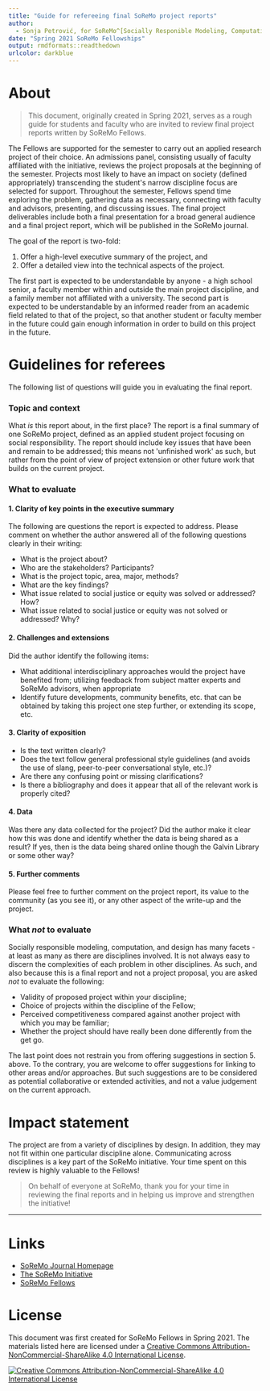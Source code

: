 ```yaml
---
title: "Guide for refereeing final SoReMo project reports" 
author: 
  - Sonja Petrović, for SoReMo^[Socially Responible Modeling, Computation, and Design - a grassroots initiative at Illinois Tech.  [Homepage](https://www.soremo.org), [Email](mailto:sonja.petrovic@iit.edu).] 
date: "Spring 2021 SoReMo Fellowships"
output: rmdformats::readthedown
urlcolor: darkblue
---
```


# About

> This document, originally created in Spring 2021, serves as a rough guide for students and faculty who are invited to review final project reports written by SoReMo Fellows. 

The Fellows are supported for the semester to carry out an applied research project of their choice. An admissions panel, consisting usually of faculty affiliated with the initiative, reviews the project proposals at the beginning of the semester. Projects most likely to have an impact on society (defined appropriately) transcending the student's narrow discipline focus are selected for support. Throughout the semester, Fellows spend time exploring the problem, gathering data as necessary, connecting with faculty and advisors, presenting, and discussing issues. The final project deliverables include both a final presentation for a broad general audience and a final project report, which will be published in the SoReMo journal. 


The goal of the report is two-fold:  

1. Offer a high-level executive summary of the project, and 
2. Offer a detailed view into the technical aspects of the project. 

The first part is expected to be understandable by anyone - a high school senior, a faculty member within and outside the main project discipline, and a family member not affiliated with a university. 
The second part is expected to be understandable by an informed reader from an academic field related to that of the project, so that another student or faculty member in the future could gain enough information in order to build on this project in the future. 



# Guidelines for referees
The following list of questions will guide you in evaluating the final report. 

### Topic and context 
What *is* this report about, in the first place?  The report is a final summary of one SoReMo project, defined as an applied student project focusing on social responsibility. The report should include key 
issues that have been and remain to be addressed; this means not 'unfinished work' as such, but rather from the point of view of project extension or other future work that builds on the current project. 

### What to  evaluate 

#### 1. Clarity of key points in the executive summary 

The following are questions the report is expected to address. Please comment on whether the author answered all of the following questions clearly in their writing: 

  * What is the project about?
  * Who are the stakeholders? Participants? 
  * What is the project topic, area, major, methods?
  * What are the key findings?
  * What issue related to social justice or equity was solved or addressed? How?
  * What issue related to social justice or equity was not solved or addressed? Why?

#### 2. Challenges and extensions
Did the author identify the following items: 
* What additional interdisciplinary approaches would the project have
benefited from; utilizing feedback from subject matter experts and
SoReMo advisors, when appropriate
* Identify future developments, community benefits, etc. that can be obtained by taking this project one step further, or extending its scope, etc. 

#### 3. Clarity of exposition

* Is the text written clearly? 
* Does the text follow general professional  style guidelines (and avoids the use of slang, peer-to-peer conversational style, etc.)? 
* Are there any confusing point or missing clarifications? 
* Is there a bibliography and does it appear that all of the relevant work is properly cited? 

#### 4. Data
Was there any data collected for the project? Did the author make it clear how this was done and identify whether the data is being shared as a result? If yes, then is the data being shared online though the Galvin Library or some other way? 

#### 5. Further comments
Please feel free to  further comment on the project report, its value to the community (as you see it), or any other aspect of the write-up and the project. 


### What *not* to evaluate 
Socially responsible modeling, computation, and design has many facets - at least as many as there are disciplines involved. It is not always easy to discern the complexities of each problem in other disciplines. As such, and also because this is a final report and not a project proposal, you are asked *not* to evaluate the following: 

* Validity of proposed project within your discipline;
* Choice of projects within the discipline of the Fellow;
* Perceived competitiveness compared  against another project with which you may be familiar;
* Whether the project should have really been done differently from the get go.

The last point does not restrain you from offering suggestions in section 5. above. To the contrary, you are welcome to offer suggestions for linking to other areas and/or approaches. But such suggestions are to be considered as potential collaborative or extended activities, and not a value judgement on the current approach. 

# Impact statement

The project are from a variety of disciplines by design. In addition, they may not fit within one particular discipline alone. Communicating across disciplines is a key part of the SoReMo initiative. Your time spent on this review is highly valuable to the Fellows! 

> On behalf of everyone at SoReMo, thank you for your time in reviewing the final reports and in helping us improve and strengthen the initiative! 

------ 

# Links

* [SoReMo Journal Homepage](http://journals.library.iit.edu/index.php/Soremo/)
* [The SoReMo Initiative](http://www.soremo.org) 
* [SoReMo Fellows](https://www.soremo.org/people/fellows)

# License

This document  was first created for SoReMo Fellows in Spring 2021. 
The materials listed here are licensed under a [Creative Commons Attribution-NonCommercial-ShareAlike 4.0 International License](https://creativecommons.org/licenses/by-nc-sa/4.0/).


[![Creative Commons Attribution-NonCommercial-ShareAlike 4.0 International License][image]][hyperlink]

  [hyperlink]: https://creativecommons.org/licenses/by-nc-sa/4.0/
  [image]: https://i.creativecommons.org/l/by-nc-sa/4.0/88x31.png
    
